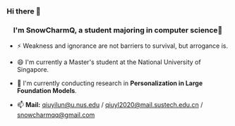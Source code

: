 ### Hi there 👋

### <div align="center">I'm SnowCharmQ, a student majoring in computer science🚀</div>  


- ⚡ Weakness and ignorance are not barriers to survival, but arrogance is.

- 😄 I'm currently a Master's student at the National University of Singapore.

- 🌱 I'm currently conducting research in **Personalization in Large Foundation Models**.

- 📫 **Mail:** qiuyilun@u.nus.edu / qiuyl2020@mail.sustech.edu.cn / snowcharmqq@gmail.com
